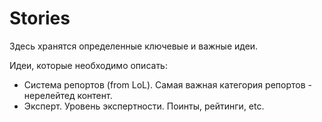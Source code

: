Stories
=======

Здесь хранятся определенные ключевые и важные идеи.

Идеи, которые необходимо описать:

- Система репортов (from LoL). Самая важная категория репортов - нерелейтед контент.
- Эксперт. Уровень экспертности. Поинты, рейтинги, etc.